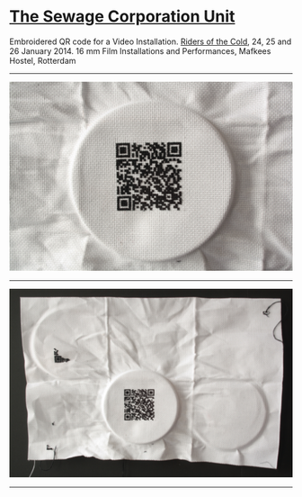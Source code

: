 # [The Sewage Corporation Unit](http://helenemartin.github.io/http://helenemartin.github.io/The-sewage-corporation-unit/)

Embroidered QR code for a Video Installation.
[Riders of the Cold](https://www.facebook.com/events/795007740514908/806548116027537/?notif_t=plan_mall_activity), 24, 25 and 26 January 2014.
16 mm Film Installations and Performances, Mafkees Hostel, Rotterdam

****

![QR sign][id]

[id]: img/embroidqr1.jpg "Embroidered QR code"

****

![QR siign Board](/img/embroidqr2.jpg "Code on board")

* * * *